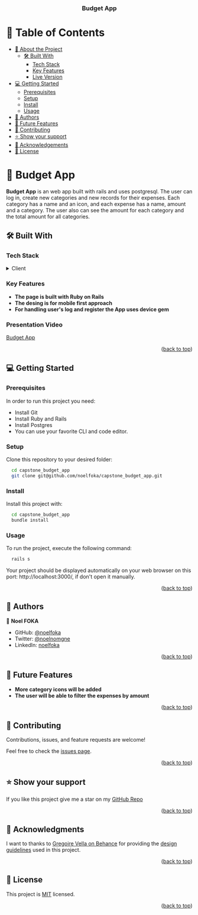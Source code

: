 <a name="readme-top"></a>

<div align="center">
  <h3><b>Budget App</b></h3>

</div>

<!-- TABLE OF CONTENTS -->

# 📗 Table of Contents

- [📖 About the Project](#about-project)
  - [🛠 Built With](#built-with)
    - [Tech Stack](#tech-stack)
    - [Key Features](#key-features)
    - [Live Version](#live-version)
- [💻 Getting Started](#getting-started)
  - [Prerequisites](#prerequisites)
  - [Setup](#setup)
  - [Install](#install)
  - [Usage](#usage)
- [👥 Authors](#authors)
- [🔭 Future Features](#future-features)
- [🤝 Contributing](#contributing)
- [⭐️ Show your support](#support)
- [🙏 Acknowledgements](#acknowledgements)
- [📝 License](#license)

<!-- PROJECT DESCRIPTION -->

# 📖 Budget App <a name="about-project"></a>

**Budget App** is an web app built with rails and uses postgresql. The user can log in, create new categories and new records for their expenses. Each category has a name and an icon, and each expense has a name, amount and a category. The user also can see the amount for each category and the total amount for all categories.

## 🛠 Built With <a name="built-with"></a>

### Tech Stack <a name="tech-stack"></a>
<details>
  <summary>Client</summary>
  <ul>
    <li><a href="https://ruby.org/">Ruby</a></li>
  </ul>
</details>

<!-- Features -->

### Key Features <a name="key-features"></a>
- **The page is built with Ruby on Rails**
- **The desing is for mobile first approach**
- **For handling user's log and register the App uses device gem**

### Presentation Video <a name="presentation">
[Budget App](https://www.loom.com/share/c8fc171a9e044664a272c7fb4677a085)
</a>


<p align="right">(<a href="#readme-top">back to top</a>)</p>

<!-- GETTING STARTED -->

## 💻 Getting Started <a name="getting-started"></a>

### Prerequisites

In order to run this project you need:

- Install Git
- Install Ruby and Rails
- Install Postgres
- You can use your favorite CLI and code editor.
### Setup

Clone this repository to your desired folder:

```sh
  cd capstone_budget_app
  git clone git@github.com/noelfoka/capstone_budget_app.git
```

### Install

Install this project with:

```sh
  cd capstone_budget_app
  bundle install
```

### Usage

To run the project, execute the following command:

```sh
  rails s
```
Your project should be displayed automatically on your web browser on this port: http://localhost:3000/, if don't open it manually.

<p align="right">(<a href="#readme-top">back to top</a>)</p>

<!-- AUTHORS -->

## 👥 Authors <a name="author"></a>

👤 **Noel FOKA**

- GitHub: [@noelfoka](https://github.com/noelfoka)
- Twitter: [@noelnomgne](https://twitter.com/noelnomgne)
- LinkedIn: [noelfoka](https://www.linkedin.com/in/noelfoka/)


<p align="right">(<a href="#readme-top">back to top</a>)</p>

<!-- FUTURE FEATURES -->

## 🔭 Future Features <a name="future-features"></a>

- **More category icons will be added**
- **The user will be able to filter the expenses by amount**

<p align="right">(<a href="#readme-top">back to top</a>)</p>

<!-- CONTRIBUTING -->

## 🤝 Contributing <a name="contributing"></a>



Contributions, issues, and feature requests are welcome!

Feel free to check the [issues page](https://github.com/danifromecuador/budget/issues).

<p align="right">(<a href="#readme-top">back to top</a>)</p>

<!-- SUPPORT -->

## ⭐️ Show your support <a name="support"></a>

If you like this project give me a star on my [GitHub Repo](https://github.com/noelfoka/capstone_budget_app)

<p align="right">(<a href="#readme-top">back to top</a>)</p>

<!-- ACKNOWLEDGEMENTS -->

## 🙏 Acknowledgments <a name="acknowledgements"></a>

I want to thanks to [Gregoire Vella on Behance](https://www.behance.net/gregoirevella) for providing the [design guidelines](https://www.behance.net/gallery/19759151/Snapscan-iOs-design-and-branding?tracking_source=) used in this project.

<p align="right">(<a href="#readme-top">back to top</a>)</p>



<!-- LICENSE -->

## 📝 License <a name="license"></a>

This project is [MIT](./LICENSE) licensed.

<p align="right">(<a href="#readme-top">back to top</a>)</p>